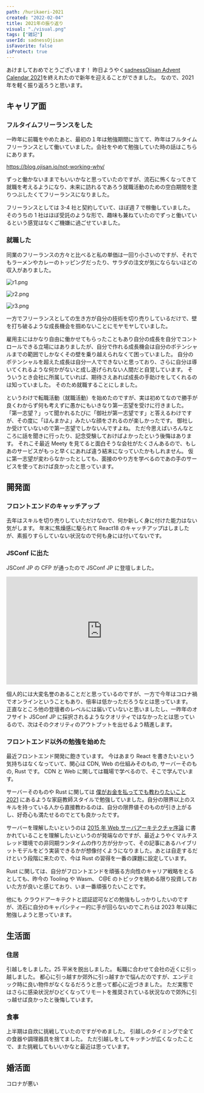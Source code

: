 ```yaml
---
path: /hurikaeri-2021
created: "2022-02-04"
title: 2021年の振り返り
visual: "./visual.png"
tags: ["雑記"]
userId: sadnessOjisan
isFavorite: false
isProtect: true
---
```


あけましておめでとうございます！
昨日ようやく[sadnessOjisan Advent Calendar 2021](https://adventar.org/calendars/7015)を終えれたので新年を迎えることができました。
なので、2021 年を軽く振り返ろうと思います。

## キャリア面

### フルタイムフリーランスをした

一昨年に前職をやめたあと、最初の１年は勉強期間に当てて、昨年はフルタイムフリーランスとして働いていました。会社をやめて勉強していた時の話はこちらにあります。

<https://blog.ojisan.io/not-working-why/>

ずっと働かないままでもいいかなと思っていたのですが、流石に怖くなってきて就職を考えるようになり、未来に訪れるであろう就職活動のための空白期間を塗りつぶしたくてフリーランスになりました。

フリーランスとしては 3-4 社と契約していて、ほぼ週 7 で稼働していました。
そのうちの 1 社はほぼ受託のような形で、趣味も兼ねていたのでずっと働いているという感覚はなくご機嫌に過ごせていました。

### 就職した

同業のフリーランスの方々と比べると私の単価は一回り小さいのですが、それでもラーメンやカレーのトッピングだったり、サラダの注文が気にならないほどの収入がありました。

![r1.png](./r1.png)

![r2.png](./r2.png)

![r3.png](./r3.png)

一方でフリーランスとしての生き方が自分の技術を切り売りしているだけで、壁を打ち破るような成長機会を掴めないことにモヤモヤしていました。

雇用主にはかなり自由に働かせてもらったこともあり自分の成長を自分でコントロールできる立場にはありましたが、自分で作れる成長機会は自分のポテンシャルまでの範囲でしかなくその壁を乗り越えられなくて困っていました。
自分のポテンシャルを超えた成長は自分一人でできないと思っており、さらに自分は導いてくれるような何かがないと成し遂げられない人間だと自覚しています。
そういうとき会社に所属していれば、期待さえあれば成長の手助けをしてくれるのは知っていました。
そのため就職することにしました。

というわけで転職活動（就職活動）を始めたのですが、実は初めてなので勝手が良くわからず何も考えずに愚かにもいきなり第一志望を受けに行きました。
「第一志望？」って聞かれるたびに「御社が第一志望です」と答えるわけですが、その度に「ほんまかよ」みたいな顔をされるのが楽しかったです。
御社しか受けていないので第一志望でしかないんですよね。
ただ今思えばいろんなところに話を聞きに行ったり、記念受験しておけばよかったという後悔はあります。
それこそ最近 Meety を見てると面白そうな会社がたくさんあるので、もしあのサービスがもっと早くにあれば違う結末になっていたかもしれません。
仮に第一志望が変わらなかったとしても、面接のやり方を学べるのであの手のサービスを使っておけば良かったと思っています。

## 開発面

### フロントエンドのキャッチアップ

去年はスキルを切り売りしていただけなので、何か新しく身に付けた能力はない気がします。
年末に焦燥感に駆られて React18 のキャッチアップはしましたが、素振りすらしていない状況なので何も身には付いてないです。

### JSConf に出た

JSConf JP の CFP が通ったので JSConf JP に登壇しました。

<div style="left: 0; width: 100%; height: 0; position: relative; padding-bottom: 56.1972%;"><iframe src="https://speakerdeck.com/player/a098fcd04ea94eaca743cd1779b60087" style="top: 0; left: 0; width: 100%; height: 100%; position: absolute; border: 0;" allowfullscreen scrolling="no" allow="encrypted-media;"></iframe></div>

個人的には大変名誉のあることだと思っているのですが、一方で今年はコロナ禍でオンラインということもあり、倍率は低かっただろうなとは思っています。
正直なところ他の登壇者のレベルには届いていないと思いましたし、一昨年のオフサイト JSConf JP に採択されるようなクオリティではなかったとは思っているので、次はそのクオリティのアウトプットを出せるよう精進します。

### フロントエンド以外の勉強を始めた

最近フロントエンド開発に飽きています。
今はあまり React を書きたいという気持ちはなくなっていて、関心は CDN, Web の仕組みそのもの, サーバーそのもの, Rust です。
CDN と Web に関しては職場で学べるので、そこで学んでいます。

サーバーそのものや Rust に関しては [僕がお金を払ってでも教わりたいこと 2021](https://blog.ojisan.io/teach-me-202110/) にあるような家庭教師スタイルで勉強していました。自分の限界以上のスキルを持っている人から直接教わるのは、自分の限界値そのものが引き上がるし、好奇心も満たせるのでとても良かったです。

サーバーを理解したいというのは [2015 年 Web サーバアーキテクチャ序論](https://blog.yuuk.io/entry/2015-webserver-architecture) に書かれていることを理解したいというのが発端なのですが、最近ようやくマルチスレッド環境での非同期ランタイムの作り方が分かって、その記事にあるハイブリットモデルをどう実装できるかが想像付くようになりました。あとは自走するだけという段階に来たので、今は Rust の習得を一番の課題に設定しています。

Rust に関しては、自分がフロントエンドを頑張る方向性のキャリア戦略をとるとしても、昨今の Tooling や Wasm、 C@E のトピックを眺める限り投資しておいた方が良いと感じており、いま一番頑張りたいことです。

他にも クラウドアーキテクトと認証認可などの勉強もしっかりしたいのですが、流石に自分のキャパシティー的に手が回らないのでこれらは 2023 年以降に勉強しようと思っています。

## 生活面

### 住居

引越しをしました。25 平米を脱出しました。
転職に合わせて会社の近くに引っ越しました。
都心に引っ越すか郊外に引っ越すかで悩んだのですが、エンデミック時に良い物件がなくなるだろうと思って都心に近づきました。
ただ実態ではさらに感染状況がひどくなってリモートを推奨されている状況なので郊外に引っ越せば良かったと後悔しています。

### 食事

上半期は自炊に挑戦していたのですがやめました。
引越しのタイミングで全ての食器や調理器具を捨てました。
ただ引越しをしてキッチンが広くなったことで、また挑戦してもいいかなと最近は思っています。

## 婚活面

コロナが悪い

